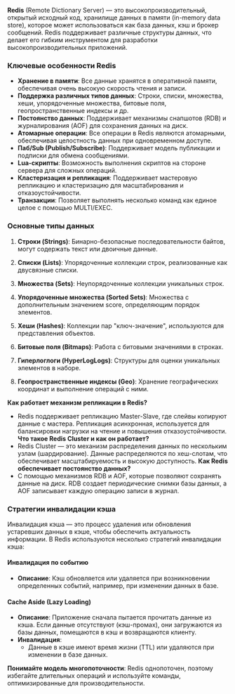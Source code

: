 **Redis** (Remote Dictionary Server) — это высокопроизводительный, открытый исходный код, хранилище данных в памяти (in-memory data store), которое может использоваться как база данных, кэш и брокер сообщений. Redis поддерживает различные структуры данных, что делает его гибким инструментом для разработки высокопроизводительных приложений.

### Ключевые особенности Redis

- **Хранение в памяти**: Все данные хранятся в оперативной памяти, обеспечивая очень высокую скорость чтения и записи.
- **Поддержка различных типов данных**: Строки, списки, множества, хеши, упорядоченные множества, битовые поля, геопространственные индексы и др.
- **Постоянство данных**: Поддерживает механизмы снапшотов (RDB) и журналирования (AOF) для сохранения данных на диск.
- **Атомарные операции**: Все операции в Redis являются атомарными, обеспечивая целостность данных при одновременном доступе.
- **Паб/Sub (Publish/Subscribe)**: Поддерживает модель публикации и подписки для обмена сообщениями.
- **Lua-скрипты**: Возможность выполнения скриптов на стороне сервера для сложных операций.
- **Кластеризация и репликация**: Поддерживает мастеровую репликацию и кластеризацию для масштабирования и отказоустойчивости.
- **Транзакции**: Позволяет выполнять несколько команд как единое целое с помощью MULTI/EXEC.

### Основные типы данных

1. **Строки (Strings)**: Бинарно-безопасные последовательности байтов, могут содержать текст или двоичные данные.
    
2. **Списки (Lists)**: Упорядоченные коллекции строк, реализованные как двусвязные списки.
    
3. **Множества (Sets)**: Неупорядоченные коллекции уникальных строк.
    
4. **Упорядоченные множества (Sorted Sets)**: Множества с дополнительным значением score, определяющим порядок элементов.
    
5. **Хеши (Hashes)**: Коллекции пар "ключ-значение", используются для представления объектов.
    
6. **Битовые поля (Bitmaps)**: Работа с битовыми значениями в строках.
    
7. **Гиперлоглоги (HyperLogLogs)**: Структуры для оценки уникальных элементов в наборе.
    
8. **Геопространственные индексы (Geo)**: Хранение географических координат и выполнение операций с ними.

**Как работает механизм репликации в Redis?**
- Redis поддерживает репликацию Master-Slave, где слейвы копируют данные с мастера. Репликация асинхронная, используется для балансировки нагрузки на чтение и повышения отказоустойчивости.
**Что такое Redis Cluster и как он работает?**
- Redis Cluster — это механизм распределения данных по нескольким узлам (шардирование). Данные распределяются по хеш-слотам, что обеспечивает масштабируемость и высокую доступность.
**Как Redis обеспечивает постоянство данных?**
- С помощью механизмов RDB и AOF, которые позволяют сохранять данные на диск. RDB создает периодические снимки базы данных, а AOF записывает каждую операцию записи в журнал.


### Стратегии инвалидации кэша
Инвалидация кэша — это процесс удаления или обновления устаревших данных в кэше, чтобы обеспечить актуальность информации. В Redis используются несколько стратегий инвалидации кэша:

#### **Инвалидация по событию**
- **Описание**: Кэш обновляется или удаляется при возникновении определенных событий, например, при изменении данных в базе.
#### **Cache Aside (Lazy Loading)**
- **Описание**: Приложение сначала пытается прочитать данные из кэша. Если данные отсутствуют (кэш-промах), они загружаются из базы данных, помещаются в кэш и возвращаются клиенту.
- **Инвалидация**:
    - Данные в кэше имеют время жизни (TTL) или удаляются при изменении в базе данных.

**Понимайте модель многопоточности**: Redis однопоточен, поэтому избегайте длительных операций и используйте команды, оптимизированные для производительности.